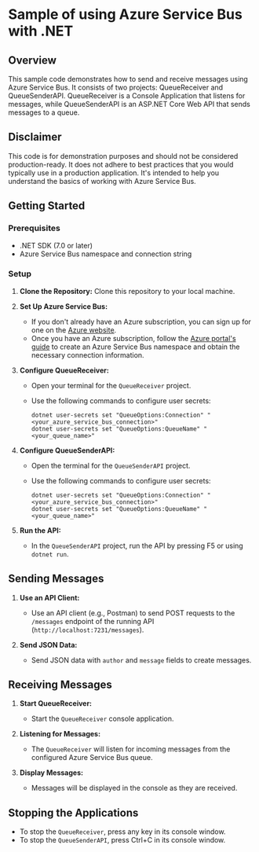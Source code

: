 # Sample of using Azure Service Bus with .NET

## Overview
This sample code demonstrates how to send and receive messages using Azure Service Bus. 
It consists of two projects: QueueReceiver and QueueSenderAPI. 
QueueReceiver is a Console Application that listens for messages, while QueueSenderAPI is an ASP.NET Core Web API that sends messages to a queue.

## Disclaimer
This code is for demonstration purposes and should not be considered production-ready. 
It does not adhere to best practices that you would typically use in a production application.
It's intended to help you understand the basics of working with Azure Service Bus.

## Getting Started

### Prerequisites
- .NET SDK (7.0 or later)
- Azure Service Bus namespace and connection string

### Setup

1. **Clone the Repository:** Clone this repository to your local machine.

2. **Set Up Azure Service Bus:**
   - If you don't already have an Azure subscription, you can sign up for one on the [Azure website](https://azure.com).
   - Once you have an Azure subscription, follow the [Azure portal's guide](https://docs.microsoft.com/en-us/azure/service-bus-messaging/service-bus-create-namespace-portal) to create an Azure Service Bus namespace and obtain the necessary connection information.
   
3. **Configure QueueReceiver:**
    - Open your terminal for the `QueueReceiver` project.
    - Use the following commands to configure user secrets:

      ```shell
      dotnet user-secrets set "QueueOptions:Connection" "<your_azure_service_bus_connection>"
      dotnet user-secrets set "QueueOptions:QueueName" "<your_queue_name>"
      ```

4. **Configure QueueSenderAPI:**
    - Open the terminal for the `QueueSenderAPI` project.
    - Use the following commands to configure user secrets:
      
      ```shell
      dotnet user-secrets set "QueueOptions:Connection" "<your_azure_service_bus_connection>"
      dotnet user-secrets set "QueueOptions:QueueName" "<your_queue_name>"
      ```

5. **Run the API:**
    - In the `QueueSenderAPI` project, run the API by pressing F5 or using `dotnet run`.

## Sending Messages

1. **Use an API Client:**
    - Use an API client (e.g., Postman) to send POST requests to the `/messages` endpoint of the running API (`http://localhost:7231/messages`).

2. **Send JSON Data:**
    - Send JSON data with `author` and `message` fields to create messages.

## Receiving Messages

1. **Start QueueReceiver:**
    - Start the `QueueReceiver` console application.

2. **Listening for Messages:**
    - The `QueueReceiver` will listen for incoming messages from the configured Azure Service Bus queue.

3. **Display Messages:**
    - Messages will be displayed in the console as they are received.

## Stopping the Applications
- To stop the `QueueReceiver`, press any key in its console window.
- To stop the `QueueSenderAPI`, press Ctrl+C in its console window.